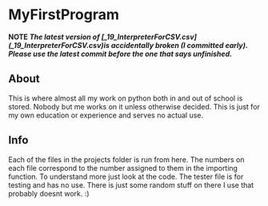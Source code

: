 # MyFirstProgram

**NOTE *The latest version of [_19_InterpreterForCSV.csv] (_19_InterpreterForCSV.csv)is accidentally broken (I committed early). Please use the latest commit before the one that says unfinished.***

## About
This is where almost all my work on python both in and out of school is stored. Nobody but me works on it unless otherwise decided. This is just for my own education or experience and serves no actual use.

## Info
Each of the files in the projects folder is run from here. The numbers on each file correspond to the number assigned to them in the importing function. To understand more just look at the code. The tester file is for testing and has no use. There is just some random stuff on there I use that probably doesnt work. :)
